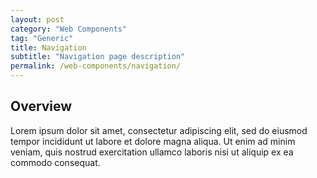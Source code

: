 ```yaml
---
layout: post
category: "Web Components"
tag: "Generic"
title: Navigation
subtitle: "Navigation page description"
permalink: /web-components/navigation/
---
```


## Overview

Lorem ipsum dolor sit amet, consectetur adipiscing elit, sed do eiusmod tempor incididunt ut labore et dolore magna aliqua. Ut enim ad minim veniam, quis nostrud exercitation ullamco laboris nisi ut aliquip ex ea commodo consequat.